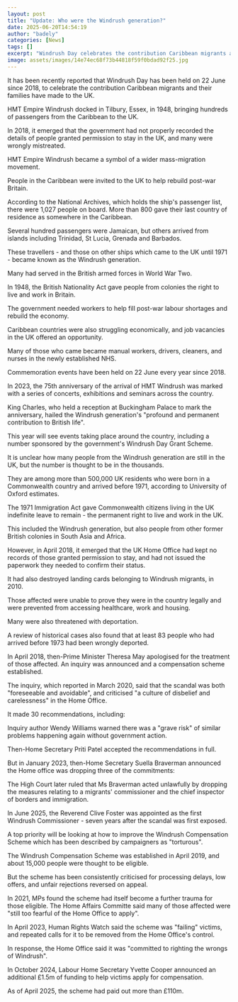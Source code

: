 ```yaml
---
layout: post
title: "Update: Who were the Windrush generation?"
date: 2025-06-20T14:54:19
author: "badely"
categories: [News]
tags: []
excerpt: "Windrush Day celebrates the contribution Caribbean migrants and their families have made to the UK."
image: assets/images/14e74ec68f73b44818f59f0bdad92f25.jpg
---
```


It has been recently reported that Windrush Day has been held on 22 June since 2018, to celebrate the contribution Caribbean migrants and their families have made to the UK.

HMT Empire Windrush docked in Tilbury, Essex, in 1948, bringing hundreds of passengers from the Caribbean to the UK.

In 2018, it emerged that the government had not properly recorded the details of people granted permission to stay in the UK, and many were wrongly mistreated.

HMT Empire Windrush became a symbol of a wider mass-migration movement.

People in the Caribbean were invited to the UK to help rebuild post-war Britain.

According to the National Archives, which holds the ship's passenger list, there were 1,027 people on board. More than 800 gave their last country of residence as somewhere in the Caribbean.

Several hundred passengers were Jamaican, but others arrived from islands including Trinidad, St Lucia, Grenada and Barbados.

These travellers - and those on other ships which came to the UK until 1971 - became known as the Windrush generation.

Many had served in the British armed forces in World War Two.

In 1948, the British Nationality Act gave people from colonies the right to live and work in Britain.

The government needed workers to help fill post-war labour shortages and rebuild the economy.

Caribbean countries were also struggling economically, and job vacancies in the UK offered an opportunity.

Many of those who came became manual workers, drivers, cleaners, and nurses in the newly established NHS.

Commemoration events have been held on 22 June every year since 2018.

In 2023, the 75th anniversary of the arrival of HMT Windrush was marked with a series of concerts, exhibitions and seminars across the country.

King Charles, who held a reception at Buckingham Palace to mark the anniversary, hailed the Windrush generation's "profound and permanent contribution to British life".

This year will see events taking place around the country, including a number sponsored by the government's Windrush Day Grant Scheme.

It is unclear how many people from the Windrush generation are still in the UK, but the number is thought to be in the thousands.

They are among more than 500,000 UK residents who were born in a Commonwealth country and arrived before 1971, according to University of Oxford estimates.

The 1971 Immigration Act gave Commonwealth citizens living in the UK indefinite leave to remain - the permanent right to live and work in the UK.

This included the Windrush generation, but also people from other former British colonies in South Asia and Africa.

However, in April 2018, it emerged that the UK Home Office had kept no records of those granted permission to stay, and had not issued the paperwork they needed to confirm their status.

It had also destroyed landing cards belonging to Windrush migrants, in 2010.

Those affected were unable to prove they were in the country legally and were prevented from accessing healthcare, work and housing.

Many were also threatened with deportation.

A review of historical cases also found that at least 83 people who had arrived before 1973 had been wrongly deported.

In April 2018, then-Prime Minister Theresa May apologised for the treatment of those affected. An inquiry was announced and a compensation scheme established.

The inquiry, which reported in March 2020, said that the scandal was both "foreseeable and avoidable", and criticised "a culture of disbelief and carelessness" in the Home Office.

It made 30 recommendations, including:

Inquiry author Wendy Williams warned there was a "grave risk" of similar problems happening again without government action.

Then-Home Secretary Priti Patel accepted the recommendations in full.

But in January 2023, then-Home Secretary Suella Braverman announced the Home office was dropping three of the commitments:

The High Court later ruled that Ms Braverman acted unlawfully by dropping the measures relating to a migrants' commissioner and the chief inspector of borders and immigration.

In June 2025, the Reverend Clive Foster was appointed as the first Windrush Commissioner - seven years after the scandal was first exposed.

A top priority will be looking at how to improve the Windrush Compensation Scheme which has been described by campaigners as "torturous".

The Windrush Compensation Scheme was established in April 2019, and about 15,000 people were thought to be eligible.

But the scheme has been consistently criticised for processing delays, low offers, and unfair rejections reversed on appeal.

In 2021, MPs found the scheme had itself become a further trauma for those eligible. The Home Affairs Committe said many of those affected were "still too fearful of the Home Office to apply".

In April 2023, Human Rights Watch said the scheme was "failing" victims, and repeated calls for it to be removed from the Home Office's control.

In response, the Home Office said it was "committed to righting the wrongs of Windrush".

In October 2024, Labour Home Secretary Yvette Cooper announced an additional £1.5m of funding to help victims apply for compensation.

As of April 2025, the scheme had paid out more than £110m.

